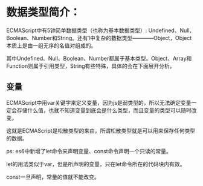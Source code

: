 # 数据类型简介：
ECMAScript中有5钟简单数据类型（也称为基本数据类型）: Undefined、Null、Boolean、Number和String。还有1中复杂的数据类型————Object，Object本质上是由一组无序的名值对组成的。

其中Undefined、Null、Boolean、Number都属于基本类型。Object、Array和Function则属于引用类型，String有些特殊，具体的会在下面展开分析。

## 变量
ECMAScript中用var关键字来定义变量，因为js是弱类型的，所以无法确定变量一定会存储什么值，也就不知道变量到底会是什么类型，而且变量的类型可以随时改变。

这就是ECMAScript是松散类型的来由，所谓松散类型就是可以用来保存任何类型的数据。

ps:
es6中新增了let命令来声明变量、const命令声明一个只读的常量。

let的用法类似于var，但是所声明的变量，只在let命令所在的代码块内有效。

const一旦声明，常量的值就不能改变。
